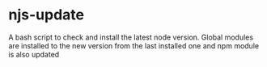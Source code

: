 # njs-update
A bash script to check and install the latest node version. Global modules are installed to the new version from the last installed one and npm module is also updated
